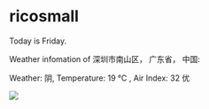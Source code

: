 # ricosmall

Today is Friday.

Weather infomation of 深圳市南山区， 广东省， 中国: 

Weather: 阴, Temperature: 19 ℃ , Air Index: 32 优

<img src="https://github-readme-stats.vercel.app/api?username=ricosmall&show_icons=true" />
